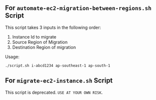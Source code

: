 ## For `automate-ec2-migration-between-regions.sh` Script

This script takes 3 inputs in the following order:
1. Instance Id to migrate
2. Source Region of Migration
3. Destination Region of migration

Usage:
```
./script.sh i-abcd1234 ap-southeast-1 ap-south-1
```

## For `migrate-ec2-instance.sh` Script

This script is deprecated. `USE AT YOUR OWN RISK`.
